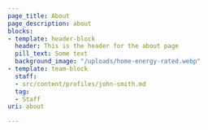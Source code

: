 ```yaml
---
page_title: About
page_description: about
blocks:
- template: header-block
  header: This is the header for the about page
  pill_text: Some text
  background_image: "/uploads/home-energy-rated.webp"
- template: team-block
  staff:
  - src/content/profiles/john-smith.md
  tag:
  - Staff
uri: about

---
```

